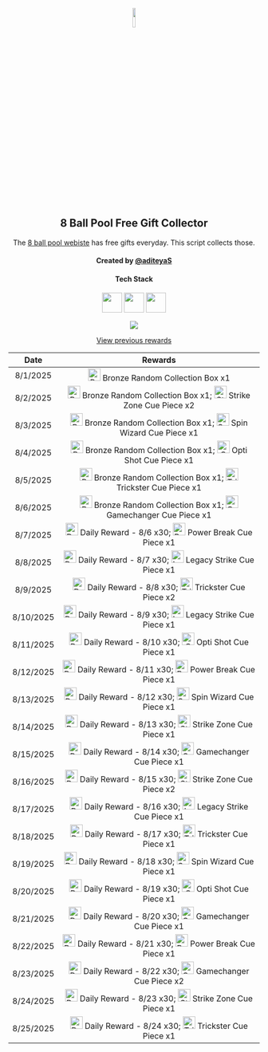 <p align="center">
  <img src="https://github.com/aditeyaS/8bp-free-gift-collector/blob/main/8bplogo.png" height="10%" />
  <h2 align="center">8 Ball Pool Free Gift Collector</h3>
  <p align="center">The <a href="https://8ballpool.com/en/shop" target="_blank">8 ball pool webiste</a> has free gifts everyday. This script collects those.</p>
  <h4 align="center">Created by <a href="https://github.com/aditeyaS" target="_blank">@aditeyaS</a></h4>
  <div>
    <h4 align="center">Tech Stack</h4>
    <p align="center">
      <img height="40" width="40" src="https://cdn.simpleicons.org/javascript/F7DF1E" />
      <img height="40" width="40" src="https://cdn.simpleicons.org/puppeteer/40B5A4" />
      <img height="40" width="40" src="https://cdn.simpleicons.org/githubactions/2088FF" />
    </p>
  </div>
  <p align="center">
    <a href="SETUP.md" aria-label="View previous rewards">
        <img src="https://img.shields.io/badge/Deploy_your_script-ff0000?style=for-the-badge&logo=probot&logoColor=ffffff&logoSize=auto"/>
    </a>
  </p>
  <p align="center">
    <a href="archive" aria-label="View previous rewards">
      View previous rewards
    </a>
  </p>
</p>

| Date | Rewards |
| :---: | :---: |
| 8/1/2025 | <img src="https://prod-hub-config.8ballpool.com/assets/9c3on9Ay37VxqarH5JWtZSSm3RwWI0WkGBvWT8K6w7WwyCHjK77B3rKsSkIodsXeMuXHBn-12mZIwpOx9Pwnzw~KUwhB6gLKSYWKxGDA22_QOkH9q1UJfC3KUBmQ3EEmYI.png" height="25" alt="Bronze Random Collection Box"/> Bronze Random Collection Box x1 |
| 8/2/2025 | <img src="https://prod-hub-config.8ballpool.com/assets/9c3on9Ay37VxqarH5JWtZSSm3RwWI0WkGBvWT8K6w7WwyCHjK77B3rKsSkIodsXeMuXHBn-12mZIwpOx9Pwnzw~KUwhB6gLKSYWKxGDA22_QOkH9q1UJfC3KUBmQ3EEmYI.png" height="25" alt="Bronze Random Collection Box"/> Bronze Random Collection Box x1; <img src="https://prod-hub-config.8ballpool.com/assets/uew70LP1xb3fHZ8xtHSMRjEDW6rQ-cY3eRnnLRVJ5PBkhlO70MdgREScjjHMEG3N3FfsdgoJReO2lQIBmWkjLA~ENU5GRG4OIdHfBvOoxa5uTu2UabVzPAuR6xkk5SJypA.png" height="25" alt="Strike Zone Cue Piece"/> Strike Zone Cue Piece x2 |
| 8/3/2025 | <img src="https://prod-hub-config.8ballpool.com/assets/9c3on9Ay37VxqarH5JWtZSSm3RwWI0WkGBvWT8K6w7WwyCHjK77B3rKsSkIodsXeMuXHBn-12mZIwpOx9Pwnzw~KUwhB6gLKSYWKxGDA22_QOkH9q1UJfC3KUBmQ3EEmYI.png" height="25" alt="Bronze Random Collection Box"/> Bronze Random Collection Box x1; <img src="https://prod-hub-config.8ballpool.com/assets/kRJ26qKDdiBr7BhDRql2WrGCjCeFmptmjEUzSV4nyT6IGfVzTv-8-r-Q-BRtkWB-VvofUc7CY9ifbsxldEok0Q~sNj_SHAvyngabQPPIdbDvVfHJL_RJMjZugE2GipYfyE.png" height="25" alt="Spin Wizard Cue Piece"/> Spin Wizard Cue Piece x1 |
| 8/4/2025 | <img src="https://prod-hub-config.8ballpool.com/assets/9c3on9Ay37VxqarH5JWtZSSm3RwWI0WkGBvWT8K6w7WwyCHjK77B3rKsSkIodsXeMuXHBn-12mZIwpOx9Pwnzw~KUwhB6gLKSYWKxGDA22_QOkH9q1UJfC3KUBmQ3EEmYI.png" height="25" alt="Bronze Random Collection Box"/> Bronze Random Collection Box x1; <img src="https://prod-hub-config.8ballpool.com/assets/Psx-E7uPYsPupGj0nxmL-ggEUzHn-7lsgkMAwlcVF4gwPZSN_a8mgloScb-GG-vdGTPe2BGN48s55voNCggOwg~AFzNC1iBF6kM5VF7z3TAuOb6gNgagPGTHZUH3ViCTlg.png" height="25" alt="Opti Shot Cue Piece"/> Opti Shot Cue Piece x1 |
| 8/5/2025 | <img src="https://prod-hub-config.8ballpool.com/assets/9c3on9Ay37VxqarH5JWtZSSm3RwWI0WkGBvWT8K6w7WwyCHjK77B3rKsSkIodsXeMuXHBn-12mZIwpOx9Pwnzw~KUwhB6gLKSYWKxGDA22_QOkH9q1UJfC3KUBmQ3EEmYI.png" height="25" alt="Bronze Random Collection Box"/> Bronze Random Collection Box x1; <img src="https://prod-hub-config.8ballpool.com/assets/32jsniAyJp8Koi0nFarCqcjJ-v6oYuYEOVFx9DXCYi5dv7VvjPsgr9KH5DqUw3FMCWpYi66hIABPEO7obsXx-w~syawBUG7v9ZD3_1GoYhQWWK3heuF82at1vhrtd87Dxs.png" height="25" alt="Trickster Cue Piece"/> Trickster Cue Piece x1 |
| 8/6/2025 | <img src="https://prod-hub-config.8ballpool.com/assets/9c3on9Ay37VxqarH5JWtZSSm3RwWI0WkGBvWT8K6w7WwyCHjK77B3rKsSkIodsXeMuXHBn-12mZIwpOx9Pwnzw~KUwhB6gLKSYWKxGDA22_QOkH9q1UJfC3KUBmQ3EEmYI.png" height="25" alt="Bronze Random Collection Box"/> Bronze Random Collection Box x1; <img src="https://prod-hub-config.8ballpool.com/assets/gfAwKYBs_hqq_Su7FRAUAFxbgI5Gx0kdx__P8u2kewXDUik6XCodC8Wf_TOaHFrt_EbYIi5xt1AA2xwY8QCueQ~IiSrrgA2lgrL2fRsW62I5UYetQYmw-rdPum9EzVKL8g.png" height="25" alt="Gamechanger Cue Piece"/> Gamechanger Cue Piece x1 |
| 8/7/2025 | <img src="https://prod-hub-config.8ballpool.com/assets/GiFvCZFU94n78fy8SOiy6FABQLWuKsew35EmBna9h9LSs8CsNgOEGU8y1AAk7Od4dzgRQdjQ7nrSe1IS5JIM4A~kPqF5HHMSrLol3omGzG-I-uFezzupPqbkD_QtOD5_60.png" height="25" alt="Daily Reward - 8/6"/> Daily Reward - 8/6 x30; <img src="https://prod-hub-config.8ballpool.com/assets/aHR0cHM6Ly92NTYtbW9iaWxlLWxpdmUtY29uZmlnLnBvb2wubWluaWNsaXBwdC5jb20vY2xpZW50LzQwL1Nob3BfUG93ZXJfQnJlYWtfQ3VlLnBuZ3xjdWVfcGllY2U.png" height="25" alt="Power Break Cue Piece"/> Power Break Cue Piece x1 |
| 8/8/2025 | <img src="https://prod-hub-config.8ballpool.com/assets/GiFvCZFU94n78fy8SOiy6FABQLWuKsew35EmBna9h9LSs8CsNgOEGU8y1AAk7Od4dzgRQdjQ7nrSe1IS5JIM4A~kPqF5HHMSrLol3omGzG-I-uFezzupPqbkD_QtOD5_60.png" height="25" alt="Daily Reward - 8/7"/> Daily Reward - 8/7 x30; <img src="https://prod-hub-config.8ballpool.com/assets/8PI4-d_WCdZfX89MjpTDzhvZExiSs82ceYsV3TPfPrBD7Zjbrai0rqGWpaBnBKerusaWXi6G3FBR3FHmaATb_Q~gK2G3yYltIZcfsuN4lhxXVq-ktHacK_yO3ac-N6McFA.png" height="25" alt="Legacy Strike Cue Piece"/> Legacy Strike Cue Piece x1 |
| 8/9/2025 | <img src="https://prod-hub-config.8ballpool.com/assets/GiFvCZFU94n78fy8SOiy6FABQLWuKsew35EmBna9h9LSs8CsNgOEGU8y1AAk7Od4dzgRQdjQ7nrSe1IS5JIM4A~kPqF5HHMSrLol3omGzG-I-uFezzupPqbkD_QtOD5_60.png" height="25" alt="Daily Reward - 8/8"/> Daily Reward - 8/8 x30; <img src="https://prod-hub-config.8ballpool.com/assets/32jsniAyJp8Koi0nFarCqcjJ-v6oYuYEOVFx9DXCYi5dv7VvjPsgr9KH5DqUw3FMCWpYi66hIABPEO7obsXx-w~syawBUG7v9ZD3_1GoYhQWWK3heuF82at1vhrtd87Dxs.png" height="25" alt="Trickster Cue Piece"/> Trickster Cue Piece x2 |
| 8/10/2025 | <img src="https://prod-hub-config.8ballpool.com/assets/GiFvCZFU94n78fy8SOiy6FABQLWuKsew35EmBna9h9LSs8CsNgOEGU8y1AAk7Od4dzgRQdjQ7nrSe1IS5JIM4A~kPqF5HHMSrLol3omGzG-I-uFezzupPqbkD_QtOD5_60.png" height="25" alt="Daily Reward - 8/9"/> Daily Reward - 8/9 x30; <img src="https://prod-hub-config.8ballpool.com/assets/8PI4-d_WCdZfX89MjpTDzhvZExiSs82ceYsV3TPfPrBD7Zjbrai0rqGWpaBnBKerusaWXi6G3FBR3FHmaATb_Q~gK2G3yYltIZcfsuN4lhxXVq-ktHacK_yO3ac-N6McFA.png" height="25" alt="Legacy Strike Cue Piece"/> Legacy Strike Cue Piece x1 |
| 8/11/2025 | <img src="https://prod-hub-config.8ballpool.com/assets/GiFvCZFU94n78fy8SOiy6FABQLWuKsew35EmBna9h9LSs8CsNgOEGU8y1AAk7Od4dzgRQdjQ7nrSe1IS5JIM4A~kPqF5HHMSrLol3omGzG-I-uFezzupPqbkD_QtOD5_60.png" height="25" alt="Daily Reward - 8/10"/> Daily Reward - 8/10 x30; <img src="https://prod-hub-config.8ballpool.com/assets/Psx-E7uPYsPupGj0nxmL-ggEUzHn-7lsgkMAwlcVF4gwPZSN_a8mgloScb-GG-vdGTPe2BGN48s55voNCggOwg~AFzNC1iBF6kM5VF7z3TAuOb6gNgagPGTHZUH3ViCTlg.png" height="25" alt="Opti Shot Cue Piece"/> Opti Shot Cue Piece x1 |
| 8/12/2025 | <img src="https://prod-hub-config.8ballpool.com/assets/GiFvCZFU94n78fy8SOiy6FABQLWuKsew35EmBna9h9LSs8CsNgOEGU8y1AAk7Od4dzgRQdjQ7nrSe1IS5JIM4A~kPqF5HHMSrLol3omGzG-I-uFezzupPqbkD_QtOD5_60.png" height="25" alt="Daily Reward - 8/11"/> Daily Reward - 8/11 x30; <img src="https://prod-hub-config.8ballpool.com/assets/aHR0cHM6Ly92NTYtbW9iaWxlLWxpdmUtY29uZmlnLnBvb2wubWluaWNsaXBwdC5jb20vY2xpZW50LzQwL1Nob3BfUG93ZXJfQnJlYWtfQ3VlLnBuZ3xjdWVfcGllY2U.png" height="25" alt="Power Break Cue Piece"/> Power Break Cue Piece x1 |
| 8/13/2025 | <img src="https://prod-hub-config.8ballpool.com/assets/GiFvCZFU94n78fy8SOiy6FABQLWuKsew35EmBna9h9LSs8CsNgOEGU8y1AAk7Od4dzgRQdjQ7nrSe1IS5JIM4A~kPqF5HHMSrLol3omGzG-I-uFezzupPqbkD_QtOD5_60.png" height="25" alt="Daily Reward - 8/12"/> Daily Reward - 8/12 x30; <img src="https://prod-hub-config.8ballpool.com/assets/kRJ26qKDdiBr7BhDRql2WrGCjCeFmptmjEUzSV4nyT6IGfVzTv-8-r-Q-BRtkWB-VvofUc7CY9ifbsxldEok0Q~sNj_SHAvyngabQPPIdbDvVfHJL_RJMjZugE2GipYfyE.png" height="25" alt="Spin Wizard Cue Piece"/> Spin Wizard Cue Piece x1 |
| 8/14/2025 | <img src="https://prod-hub-config.8ballpool.com/assets/GiFvCZFU94n78fy8SOiy6FABQLWuKsew35EmBna9h9LSs8CsNgOEGU8y1AAk7Od4dzgRQdjQ7nrSe1IS5JIM4A~kPqF5HHMSrLol3omGzG-I-uFezzupPqbkD_QtOD5_60.png" height="25" alt="Daily Reward - 8/13"/> Daily Reward - 8/13 x30; <img src="https://prod-hub-config.8ballpool.com/assets/uew70LP1xb3fHZ8xtHSMRjEDW6rQ-cY3eRnnLRVJ5PBkhlO70MdgREScjjHMEG3N3FfsdgoJReO2lQIBmWkjLA~ENU5GRG4OIdHfBvOoxa5uTu2UabVzPAuR6xkk5SJypA.png" height="25" alt="Strike Zone Cue Piece"/> Strike Zone Cue Piece x1 |
| 8/15/2025 | <img src="https://prod-hub-config.8ballpool.com/assets/GiFvCZFU94n78fy8SOiy6FABQLWuKsew35EmBna9h9LSs8CsNgOEGU8y1AAk7Od4dzgRQdjQ7nrSe1IS5JIM4A~kPqF5HHMSrLol3omGzG-I-uFezzupPqbkD_QtOD5_60.png" height="25" alt="Daily Reward - 8/14"/> Daily Reward - 8/14 x30; <img src="https://prod-hub-config.8ballpool.com/assets/gfAwKYBs_hqq_Su7FRAUAFxbgI5Gx0kdx__P8u2kewXDUik6XCodC8Wf_TOaHFrt_EbYIi5xt1AA2xwY8QCueQ~IiSrrgA2lgrL2fRsW62I5UYetQYmw-rdPum9EzVKL8g.png" height="25" alt="Gamechanger Cue Piece"/> Gamechanger Cue Piece x1 |
| 8/16/2025 | <img src="https://prod-hub-config.8ballpool.com/assets/GiFvCZFU94n78fy8SOiy6FABQLWuKsew35EmBna9h9LSs8CsNgOEGU8y1AAk7Od4dzgRQdjQ7nrSe1IS5JIM4A~kPqF5HHMSrLol3omGzG-I-uFezzupPqbkD_QtOD5_60.png" height="25" alt="Daily Reward - 8/15"/> Daily Reward - 8/15 x30; <img src="https://prod-hub-config.8ballpool.com/assets/uew70LP1xb3fHZ8xtHSMRjEDW6rQ-cY3eRnnLRVJ5PBkhlO70MdgREScjjHMEG3N3FfsdgoJReO2lQIBmWkjLA~ENU5GRG4OIdHfBvOoxa5uTu2UabVzPAuR6xkk5SJypA.png" height="25" alt="Strike Zone Cue Piece"/> Strike Zone Cue Piece x2 |
| 8/17/2025 | <img src="https://prod-hub-config.8ballpool.com/assets/GiFvCZFU94n78fy8SOiy6FABQLWuKsew35EmBna9h9LSs8CsNgOEGU8y1AAk7Od4dzgRQdjQ7nrSe1IS5JIM4A~kPqF5HHMSrLol3omGzG-I-uFezzupPqbkD_QtOD5_60.png" height="25" alt="Daily Reward - 8/16"/> Daily Reward - 8/16 x30; <img src="https://prod-hub-config.8ballpool.com/assets/8PI4-d_WCdZfX89MjpTDzhvZExiSs82ceYsV3TPfPrBD7Zjbrai0rqGWpaBnBKerusaWXi6G3FBR3FHmaATb_Q~gK2G3yYltIZcfsuN4lhxXVq-ktHacK_yO3ac-N6McFA.png" height="25" alt="Legacy Strike Cue Piece"/> Legacy Strike Cue Piece x1 |
| 8/18/2025 | <img src="https://prod-hub-config.8ballpool.com/assets/GiFvCZFU94n78fy8SOiy6FABQLWuKsew35EmBna9h9LSs8CsNgOEGU8y1AAk7Od4dzgRQdjQ7nrSe1IS5JIM4A~kPqF5HHMSrLol3omGzG-I-uFezzupPqbkD_QtOD5_60.png" height="25" alt="Daily Reward - 8/17"/> Daily Reward - 8/17 x30; <img src="https://prod-hub-config.8ballpool.com/assets/32jsniAyJp8Koi0nFarCqcjJ-v6oYuYEOVFx9DXCYi5dv7VvjPsgr9KH5DqUw3FMCWpYi66hIABPEO7obsXx-w~syawBUG7v9ZD3_1GoYhQWWK3heuF82at1vhrtd87Dxs.png" height="25" alt="Trickster Cue Piece"/> Trickster Cue Piece x1 |
| 8/19/2025 | <img src="https://prod-hub-config.8ballpool.com/assets/GiFvCZFU94n78fy8SOiy6FABQLWuKsew35EmBna9h9LSs8CsNgOEGU8y1AAk7Od4dzgRQdjQ7nrSe1IS5JIM4A~kPqF5HHMSrLol3omGzG-I-uFezzupPqbkD_QtOD5_60.png" height="25" alt="Daily Reward - 8/18"/> Daily Reward - 8/18 x30; <img src="https://prod-hub-config.8ballpool.com/assets/kRJ26qKDdiBr7BhDRql2WrGCjCeFmptmjEUzSV4nyT6IGfVzTv-8-r-Q-BRtkWB-VvofUc7CY9ifbsxldEok0Q~sNj_SHAvyngabQPPIdbDvVfHJL_RJMjZugE2GipYfyE.png" height="25" alt="Spin Wizard Cue Piece"/> Spin Wizard Cue Piece x1 |
| 8/20/2025 | <img src="https://prod-hub-config.8ballpool.com/assets/GiFvCZFU94n78fy8SOiy6FABQLWuKsew35EmBna9h9LSs8CsNgOEGU8y1AAk7Od4dzgRQdjQ7nrSe1IS5JIM4A~kPqF5HHMSrLol3omGzG-I-uFezzupPqbkD_QtOD5_60.png" height="25" alt="Daily Reward - 8/19"/> Daily Reward - 8/19 x30; <img src="https://prod-hub-config.8ballpool.com/assets/Psx-E7uPYsPupGj0nxmL-ggEUzHn-7lsgkMAwlcVF4gwPZSN_a8mgloScb-GG-vdGTPe2BGN48s55voNCggOwg~AFzNC1iBF6kM5VF7z3TAuOb6gNgagPGTHZUH3ViCTlg.png" height="25" alt="Opti Shot Cue Piece"/> Opti Shot Cue Piece x1 |
| 8/21/2025 | <img src="https://prod-hub-config.8ballpool.com/assets/GiFvCZFU94n78fy8SOiy6FABQLWuKsew35EmBna9h9LSs8CsNgOEGU8y1AAk7Od4dzgRQdjQ7nrSe1IS5JIM4A~kPqF5HHMSrLol3omGzG-I-uFezzupPqbkD_QtOD5_60.png" height="25" alt="Daily Reward - 8/20"/> Daily Reward - 8/20 x30; <img src="https://prod-hub-config.8ballpool.com/assets/gfAwKYBs_hqq_Su7FRAUAFxbgI5Gx0kdx__P8u2kewXDUik6XCodC8Wf_TOaHFrt_EbYIi5xt1AA2xwY8QCueQ~IiSrrgA2lgrL2fRsW62I5UYetQYmw-rdPum9EzVKL8g.png" height="25" alt="Gamechanger Cue Piece"/> Gamechanger Cue Piece x1 |
| 8/22/2025 | <img src="https://prod-hub-config.8ballpool.com/assets/GiFvCZFU94n78fy8SOiy6FABQLWuKsew35EmBna9h9LSs8CsNgOEGU8y1AAk7Od4dzgRQdjQ7nrSe1IS5JIM4A~kPqF5HHMSrLol3omGzG-I-uFezzupPqbkD_QtOD5_60.png" height="25" alt="Daily Reward - 8/21"/> Daily Reward - 8/21 x30; <img src="https://prod-hub-config.8ballpool.com/assets/UUZQQ1BQT1dFUkJSRUFLfGh0dHBzOi8vdjU2LW1vYmlsZS1saXZlLWNvbmZpZy5wb29sLm1pbmljbGlwcHQuY29tL2NsaWVudC80MC9TaG9wX1Bvd2VyX0JyZWFrX0N1ZS5wbmc.png" height="25" alt="Power Break Cue Piece"/> Power Break Cue Piece x1 |
| 8/23/2025 | <img src="https://prod-hub-config.8ballpool.com/assets/GiFvCZFU94n78fy8SOiy6FABQLWuKsew35EmBna9h9LSs8CsNgOEGU8y1AAk7Od4dzgRQdjQ7nrSe1IS5JIM4A~kPqF5HHMSrLol3omGzG-I-uFezzupPqbkD_QtOD5_60.png" height="25" alt="Daily Reward - 8/22"/> Daily Reward - 8/22 x30; <img src="https://prod-hub-config.8ballpool.com/assets/gfAwKYBs_hqq_Su7FRAUAFxbgI5Gx0kdx__P8u2kewXDUik6XCodC8Wf_TOaHFrt_EbYIi5xt1AA2xwY8QCueQ~IiSrrgA2lgrL2fRsW62I5UYetQYmw-rdPum9EzVKL8g.png" height="25" alt="Gamechanger Cue Piece"/> Gamechanger Cue Piece x2 |
| 8/24/2025 | <img src="https://prod-hub-config.8ballpool.com/assets/GiFvCZFU94n78fy8SOiy6FABQLWuKsew35EmBna9h9LSs8CsNgOEGU8y1AAk7Od4dzgRQdjQ7nrSe1IS5JIM4A~kPqF5HHMSrLol3omGzG-I-uFezzupPqbkD_QtOD5_60.png" height="25" alt="Daily Reward - 8/23"/> Daily Reward - 8/23 x30; <img src="https://prod-hub-config.8ballpool.com/assets/uew70LP1xb3fHZ8xtHSMRjEDW6rQ-cY3eRnnLRVJ5PBkhlO70MdgREScjjHMEG3N3FfsdgoJReO2lQIBmWkjLA~ENU5GRG4OIdHfBvOoxa5uTu2UabVzPAuR6xkk5SJypA.png" height="25" alt="Strike Zone Cue Piece"/> Strike Zone Cue Piece x1 |
| 8/25/2025 | <img src="https://prod-hub-config.8ballpool.com/assets/GiFvCZFU94n78fy8SOiy6FABQLWuKsew35EmBna9h9LSs8CsNgOEGU8y1AAk7Od4dzgRQdjQ7nrSe1IS5JIM4A~kPqF5HHMSrLol3omGzG-I-uFezzupPqbkD_QtOD5_60.png" height="25" alt="Daily Reward - 8/24"/> Daily Reward - 8/24 x30; <img src="https://prod-hub-config.8ballpool.com/assets/32jsniAyJp8Koi0nFarCqcjJ-v6oYuYEOVFx9DXCYi5dv7VvjPsgr9KH5DqUw3FMCWpYi66hIABPEO7obsXx-w~syawBUG7v9ZD3_1GoYhQWWK3heuF82at1vhrtd87Dxs.png" height="25" alt="Trickster Cue Piece"/> Trickster Cue Piece x1 |
